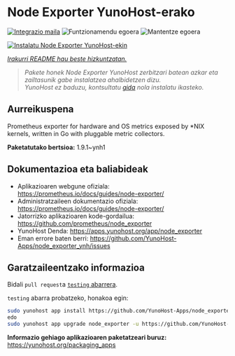 <!--
Ohart ongi: README hau automatikoki sortu da <https://github.com/YunoHost/apps/tree/master/tools/readme_generator>ri esker
EZ editatu eskuz.
-->

# Node Exporter YunoHost-erako

[![Integrazio maila](https://apps.yunohost.org/badge/integration/node_exporter)](https://ci-apps.yunohost.org/ci/apps/node_exporter/)
![Funtzionamendu egoera](https://apps.yunohost.org/badge/state/node_exporter)
![Mantentze egoera](https://apps.yunohost.org/badge/maintained/node_exporter)

[![Instalatu Node Exporter YunoHost-ekin](https://install-app.yunohost.org/install-with-yunohost.svg)](https://install-app.yunohost.org/?app=node_exporter)

*[Irakurri README hau beste hizkuntzatan.](./ALL_README.md)*

> *Pakete honek Node Exporter YunoHost zerbitzari batean azkar eta zailtasunik gabe instalatzea ahalbidetzen dizu.*  
> *YunoHost ez baduzu, kontsultatu [gida](https://yunohost.org/install) nola instalatu ikasteko.*

## Aurreikuspena

Prometheus exporter for hardware and OS metrics exposed by *NIX kernels, written in Go with pluggable metric collectors.


**Paketatutako bertsioa:** 1.9.1~ynh1
## Dokumentazioa eta baliabideak

- Aplikazioaren webgune ofiziala: <https://prometheus.io/docs/guides/node-exporter/>
- Administratzaileen dokumentazio ofiziala: <https://prometheus.io/docs/guides/node-exporter/>
- Jatorrizko aplikazioaren kode-gordailua: <https://github.com/prometheus/node_exporter>
- YunoHost Denda: <https://apps.yunohost.org/app/node_exporter>
- Eman errore baten berri: <https://github.com/YunoHost-Apps/node_exporter_ynh/issues>

## Garatzaileentzako informazioa

Bidali `pull request`a [`testing` abarrera](https://github.com/YunoHost-Apps/node_exporter_ynh/tree/testing).

`testing` abarra probatzeko, honakoa egin:

```bash
sudo yunohost app install https://github.com/YunoHost-Apps/node_exporter_ynh/tree/testing --debug
edo
sudo yunohost app upgrade node_exporter -u https://github.com/YunoHost-Apps/node_exporter_ynh/tree/testing --debug
```

**Informazio gehiago aplikazioaren paketatzeari buruz:** <https://yunohost.org/packaging_apps>
